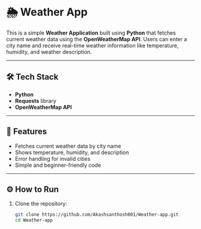 # 🌦️ Weather App

This is a simple **Weather Application** built using **Python** that fetches current weather data using the **OpenWeatherMap API**. Users can enter a city name and receive real-time weather information like temperature, humidity, and weather description.

---

## 🛠️ Tech Stack

- **Python**
- **Requests** library
- **OpenWeatherMap API**

---

## 📌 Features

- Fetches current weather data by city name
- Shows temperature, humidity, and description
- Error handling for invalid cities
- Simple and beginner-friendly code

---

## ⚙️ How to Run

1. Clone the repository:
   ```bash
   git clone https://github.com/Akashsanthosh001/Weather-app.git
   cd Weather-app

